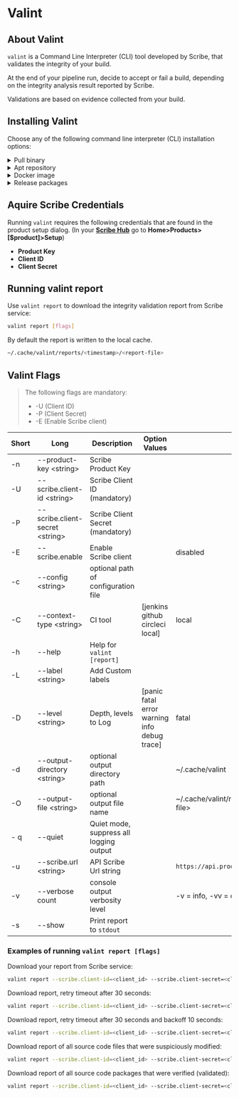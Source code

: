 # Valint
## About Valint
`valint` is a Command Line Interpreter (CLI) tool developed by Scribe, that validates the integrity of your build. 

At the end of your pipeline run, decide to accept or fail a build, depending on the integrity analysis result reported by Scribe.  

Validations are based on evidence collected from your build.

## Installing Valint
Choose any of the following command line interpreter (CLI) installation options:

<details>
  <summary> Pull binary </summary>

Get the valint tool
```bash
curl http://get.scribesecurity.com/install.sh  | sh -s -- -t valint
```

</details>

<details>
  <summary> Apt repository </summary>

Download agent DEB package from https://scribesecuriy.jfrog.io/artifactory/scribe-debian-local/valint

```bash
wget -qO - https://scribesecuriy.jfrog.io/artifactory/api/security/keypair/scribe-artifactory/public | sudo apt-key add -
sudo sh -c "echo 'deb https://scribesecuriy.jfrog.io/artifactory/scribe-debian-local stable non-free' >> /etc/apt/sources.list"
apt-get install valint -t stable
```

</details>

<details>
  <summary> Docker image </summary>

Pull the `valint` release binary wrapped in its relevant docker image. Tag should be the requested version.

```bash
docker pull scribesecuriy.jfrog.io/scribe-docker-public-local/valint:latest
```

</details>


<details>
  <summary> Release packages </summary>

1. Download a `.deb` or `.rpm` file from the [releases page](https://github.com/scribe-security/valint/releases "release page").
1. Install `.deb` files using `dpkg -i` and `.rpm` files using `rpm -i`.

```bash
dpkg -i <valint_package.deb>
valint --version
```

</details>

## Aquire Scribe Credentials 

Running `valint` requires the following credentials that are found in the product setup dialog. (In your **[Scribe Hub](https://prod.hub.scribesecurity.com/ "Scribe Hub Link")** go to **Home>Products>[$product]>Setup**)

* **Product Key**
* **Client ID**
* **Client Secret**

## Running valint report

Use `valint report` to download the integrity validation report from Scribe service:

```sh
valint report [flags]
```

By default the report is written to the local cache. 
```sh
~/.cache/valint/reports/<timestamp>/<report-file>
```


## Valint Flags 
>The following flags are mandatory:
>* -U (Client ID)
>* -P (Client Secret)
>* -E (Enable Scribe client)

| Short | Long | Description |  Option Values | Default |
| --- | --- | --- | --- | --- |
|  -n | --product-key \<string\> | Scribe Product Key  | | | 
| -U | --scribe.client-id \<string\> | Scribe Client ID (mandatory) | |  |
| -P | --scribe.client-secret \<string\> | Scribe Client Secret (mandatory) | | |
| -E | --scribe.enable | Enable Scribe client  | | disabled  |
| -c | --config \<string\> | optional path of configuration file  | | | 
| -C | --context-type \<string\> |  CI tool |  [jenkins github circleci local] | local
| -h | --help | Help for  `valint [report]` | | | 
| -L | --label \<string\> | Add Custom labels  | | | 
| -D | --level \<string\> | Depth, levels to Log | [panic fatal error warning info debug trace] | fatal | 
| -d | --output-directory \<string\> | optional output directory path | | ~/.cache/valint  | 
| -O | --output-file \<string\> | optional output file name   | | ~/.cache/valint/reports/\<timestamp\>/\<report-file\> |
| - q | --quiet | Quiet mode, suppress all logging output | | |
| -u | --scribe.url \<string\> | API Scribe Url string  | | `https://api.production.scribesecurity.com` |
| -v | --verbose count | console output verbosity level  | | -v = info, -vv = debug |
| -s | --show | Print report to `stdout` | | | 

### Examples of running `valint report [flags]` 
Download your report from Scribe service:
  ```sh
valint report --scribe.client-id=<client_id> --scribe.client-secret=<client_secret>			
  ```
Download report, retry timeout after 30 seconds: 
  ```sh
valint report --scribe.client-id=<client_id> --scribe.client-secret=<client_secret> -T 30s		
  ```
Download report, retry timeout after 30 seconds and backoff 10 seconds: 
  ```sh
valint report --scribe.client-id=<client_id> --scribe.client-secret=<client_secret> -T 30s -B 10s		
  ```
Download report of all source code files that were suspiciously modified:
  ```sh
valint report --scribe.client-id=<client_id> --scribe.client-secret=<client_secret> -I ModifiedFiles -S files 
  ```
Download report of all source code packages that were verified (validated):
```sh
valint report --scribe.client-id=<client_id> --scribe.client-secret=<client_secret> -I Verified -S packages 	
```

